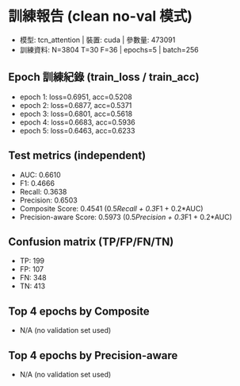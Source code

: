# 訓練報告 (clean no-val 模式)
- 模型: tcn_attention | 裝置: cuda | 參數量: 473091
- 訓練資料: N=3804 T=30 F=36 | epochs=5 | batch=256
## Epoch 訓練紀錄 (train_loss / train_acc)
- epoch 1: loss=0.6951, acc=0.5208
- epoch 2: loss=0.6877, acc=0.5371
- epoch 3: loss=0.6801, acc=0.5618
- epoch 4: loss=0.6683, acc=0.5936
- epoch 5: loss=0.6463, acc=0.6233

## Test metrics (independent)
- AUC: 0.6610
- F1: 0.4666
- Recall: 0.3638
- Precision: 0.6503
- Composite Score: 0.4541 (0.5*Recall + 0.3*F1 + 0.2*AUC)
- Precision-aware Score: 0.5973 (0.5*Precision + 0.3*F1 + 0.2*AUC)
## Confusion matrix (TP/FP/FN/TN)
- TP: 199
- FP: 107
- FN: 348
- TN: 413

## Top 4 epochs by Composite
- N/A (no validation set used)

## Top 4 epochs by Precision-aware
- N/A (no validation set used)
